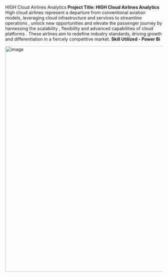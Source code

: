  HIGH Cloud Airlines Analytics
**Project Title: HIGH Cloud Airlines Analytics**
High cloud airlines represent a departure from conventional  aviation models, leveraging cloud  infrastructure and services to streamline  operations , unlock new opportunities and elevate the passenger journey by harnessing  the scalability , flexibility and advanced capabilities of cloud platforms . These airlines aim to redefine industry standards, driving growth and differentiation in a fiercely competitive market.
**Skill Utilized - Power Bi**

 <img width="722" alt="image" src="https://github.com/Akanksha10599/High-Cloud-Analytics/assets/169041591/1ecbb4a2-5f4e-4b89-a7a5-79dc8b851982">
